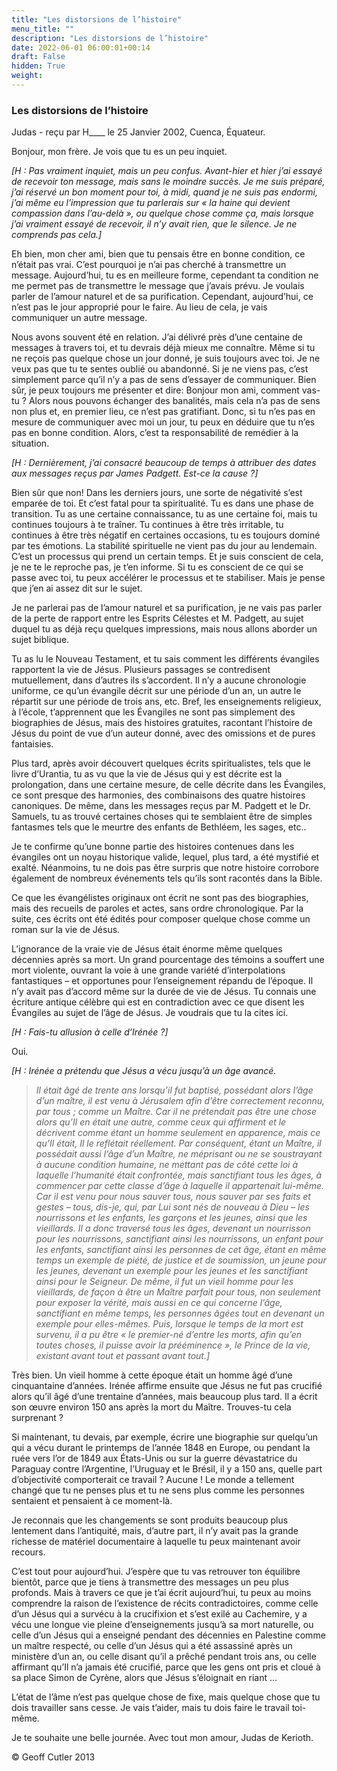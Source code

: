```yaml
---
title: "Les distorsions de l’histoire"
menu_title: ""
description: "Les distorsions de l’histoire"
date: 2022-06-01 06:00:01+00:14
draft: False
hidden: True
weight:
---
```

### Les distorsions de l’histoire

Judas - reçu par H____ le 25 Janvier 2002, Cuenca, Équateur.

Bonjour, mon frère. Je vois que tu es un peu inquiet.

*[H : Pas vraiment inquiet, mais un peu confus. Avant-hier et hier j’ai essayé de recevoir ton message, mais sans le moindre succès. Je me suis préparé, j’ai réservé un bon moment pour toi, à midi, quand je ne suis pas endormi, j’ai même eu l’impression que tu parlerais sur « la haine qui devient compassion dans l’au-delà », ou quelque chose comme ça, mais lorsque j’ai vraiment essayé de recevoir, il n’y avait rien, que le silence. Je ne comprends pas cela.]*

Eh bien, mon cher ami, bien que tu pensais être en bonne condition, ce n’était pas vrai. C’est pourquoi je n’ai pas cherché à transmettre un message. Aujourd’hui, tu es en meilleure forme, cependant ta condition ne me permet pas de transmettre le message que j’avais prévu. Je voulais parler de l’amour naturel et de sa purification. Cependant, aujourd’hui, ce n’est pas le jour approprié pour le faire. Au lieu de cela, je vais communiquer un autre message.

Nous avons souvent été en relation. J’ai délivré près d’une centaine de messages à travers toi, et tu devrais déjà mieux me connaître. Même si tu ne reçois pas quelque chose un jour donné, je suis toujours avec toi. Je ne veux pas que tu te sentes oublié ou abandonné. Si je ne viens pas, c’est simplement parce qu’il n’y a pas de sens d’essayer de communiquer. Bien sûr, je peux toujours me présenter et dire: Bonjour mon ami, comment vas-tu ?  Alors nous pouvons échanger des banalités, mais cela n’a pas de sens non plus et, en premier lieu, ce n’est pas gratifiant. Donc, si tu n’es pas en mesure de communiquer avec moi un jour, tu peux en déduire que tu n’es pas en bonne condition. Alors, c’est ta responsabilité de remédier à la situation.

*[H : Dernièrement, j’ai consacré beaucoup de temps à attribuer des dates aux messages reçus par James Padgett. Est-ce la cause ?]*

Bien sûr que non! Dans les derniers jours, une sorte de négativité s’est emparée de toi. Et c’est fatal pour ta spiritualité. Tu es dans une phase de transition. Tu as une certaine connaissance, tu as une certaine foi, mais tu continues toujours à te traîner. Tu continues à être très irritable, tu continues à être très négatif en certaines occasions, tu es toujours dominé par tes émotions. La stabilité spirituelle ne vient pas du jour au lendemain. C’est un processus qui prend un certain temps. Et je suis conscient de cela,  je ne te le reproche pas, je t’en informe. Si tu es conscient de ce qui se passe avec toi, tu peux accélérer le processus et te stabiliser. Mais je pense que j’en ai assez dit sur le sujet.

Je ne parlerai pas de l’amour naturel et sa purification, je ne vais pas parler de la perte de rapport entre les Esprits Célestes et M. Padgett, au sujet duquel tu as déjà reçu quelques impressions, mais nous allons aborder un sujet biblique.

Tu as lu le Nouveau Testament, et tu sais comment les différents évangiles rapportent la vie de Jésus. Plusieurs passages se contredisent mutuellement, dans d’autres ils s’accordent. Il n’y a aucune chronologie uniforme, ce qu’un évangile décrit sur une période d’un an, un autre le répartit sur une période de trois ans, etc. Bref, les enseignements religieux, à l’école, t’apprennent que les Évangiles ne sont pas simplement des biographies de Jésus, mais des histoires gratuites, racontant l’histoire de Jésus du point de vue d’un auteur donné, avec des omissions et de pures fantaisies.

Plus tard, après avoir découvert quelques écrits spiritualistes, tels que le livre d’Urantia, tu as vu que la vie de Jésus qui y est décrite est la prolongation, dans une certaine mesure, de celle décrite  dans les Évangiles, ce sont presque des harmonies, des combinaisons des quatre histoires canoniques. De même, dans les messages reçus par M. Padgett et le Dr. Samuels, tu as trouvé certaines choses qui te semblaient être de simples fantasmes tels que le meurtre des enfants de Bethléem, les sages, etc..

Je te confirme qu’une bonne partie des histoires contenues dans les évangiles ont un noyau historique valide, lequel, plus tard, a été mystifié et exalté. Néanmoins, tu ne dois pas être surpris que notre histoire corrobore également de nombreux événements tels qu’ils sont racontés dans la Bible.

Ce que les évangélistes originaux ont écrit ne sont pas des biographies, mais des recueils de paroles et actes, sans ordre chronologique. Par la suite, ces écrits ont été édités pour composer quelque chose comme un roman sur la vie de Jésus.

L’ignorance de la vraie vie de Jésus était énorme même quelques décennies après sa mort. Un grand pourcentage des témoins a souffert une mort violente, ouvrant la voie à une grande variété d’interpolations fantastiques – et opportunes pour l’enseignement répandu de l’époque. Il n’y avait pas d’accord même sur la durée de vie de Jésus. Tu connais une écriture antique célèbre qui est en contradiction avec ce que disent les Évangiles au sujet de l’âge de Jésus. Je voudrais que tu la cites ici.

*[H : Fais-tu allusion à celle d’Irénée ?]*

Oui.

*[H : Irénée a prétendu que Jésus a vécu jusqu’à un âge avancé.*

> *Il était âgé de trente ans lorsqu’il fut baptisé, possédant alors l’âge d’un maître, il est venu à Jérusalem afin d’être correctement reconnu, par tous ; comme un Maître. Car il ne prétendait pas être une chose alors qu’Il en était une autre, comme ceux qui affirment et le décrivent comme étant un homme seulement en apparence, mais ce qu’Il était, Il le reflétait réellement. Par conséquent, étant un Maître, il possédait aussi l’âge d’un Maître, ne méprisant ou ne se soustrayant à aucune condition humaine, ne mettant pas de côté cette loi à laquelle l’humanité était confrontée, mais sanctifiant tous les âges, à commencer par cette classe d’âge à laquelle il appartenait lui-même. Car il est venu pour nous sauver tous, nous sauver par ses faits et gestes – tous, dis-je, qui, par Lui sont nés de nouveau à Dieu – les nourrissons et les enfants, les garçons et les jeunes, ainsi que les vieillards. Il a donc traversé tous les âges, devenant un nourrisson pour les nourrissons, sanctifiant ainsi les nourrissons, un enfant pour les enfants, sanctifiant ainsi les personnes de cet âge, étant en même temps un exemple de piété, de justice et de  soumission, un jeune pour les jeunes, devenant un exemple pour les jeunes et les sanctifiant ainsi pour le Seigneur. De même, il fut un vieil homme pour les vieillards, de façon à être un Maître parfait pour tous, non seulement pour exposer la vérité, mais aussi en ce qui concerne l’âge, sanctifiant en même temps, les personnes âgées tout en devenant un exemple pour elles-mêmes. Puis, lorsque le temps de la mort est survenu, il a pu être « le premier-né d’entre les morts, afin qu’en toutes choses, il puisse avoir la prééminence », le Prince de la vie, existant avant tout et passant avant tout.]*

Très bien. Un vieil homme à cette époque était un homme âgé d’une cinquantaine d’années. Irénée affirme ensuite que Jésus ne fut pas crucifié alors qu’il âgé d’une trentaine d’années, mais beaucoup plus tard. Il a écrit son œuvre environ 150 ans après la mort du Maître. Trouves-tu cela surprenant ?

Si maintenant, tu devais,  par exemple, écrire une biographie sur quelqu’un qui a vécu durant le printemps de l’année 1848 en Europe, ou pendant la ruée vers l’or de 1849 aux États-Unis ou sur la guerre dévastatrice du Paraguay contre l’Argentine, l’Uruguay et le Brésil, il y a 150 ans, quelle part d’objectivité comporterait ce travail ? Aucune ! Le monde a tellement changé que tu ne penses plus et tu ne sens plus comme les personnes sentaient et pensaient à ce moment-là.

Je reconnais que les changements se sont produits beaucoup plus lentement dans l’antiquité, mais, d’autre part, il n’y avait pas la grande richesse de matériel documentaire à laquelle tu peux maintenant avoir recours.

C’est tout pour aujourd’hui. J’espère que tu vas retrouver ton équilibre bientôt, parce que je tiens à transmettre des messages un peu plus profonds. Mais à travers ce que je t’ai écrit aujourd’hui, tu peux au moins comprendre la raison de l’existence de récits contradictoires, comme celle d’un Jésus qui a survécu à la crucifixion et s’est exilé au Cachemire, y a vécu une longue vie pleine d’enseignements jusqu’à sa mort naturelle, ou celle d’un Jésus qui a enseigné pendant des décennies en Palestine comme un maître respecté, ou celle d’un Jésus qui a été assassiné après un ministère d’un an, ou celle disant qu’il a prêché pendant trois ans, ou celle affirmant qu’Il n’a jamais été crucifié, parce que les gens ont pris et cloué à sa place Simon de Cyrène, alors que Jésus s’éloignait en riant …

L’état de l’âme n’est pas quelque chose de fixe, mais quelque chose que tu dois travailler sans cesse. Je vais t’aider, mais tu dois faire le travail toi-même.

Je te souhaite une belle journée. Avec tout mon amour, Judas de Kerioth.

© Geoff Cutler 2013
